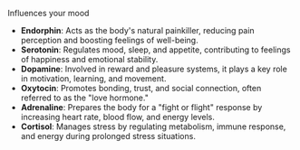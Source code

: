 Influences your mood

- **Endorphin**: Acts as the body's natural painkiller, reducing pain perception and boosting feelings of well-being.
- **Serotonin**: Regulates mood, sleep, and appetite, contributing to feelings of happiness and emotional stability.
- **Dopamine**: Involved in reward and pleasure systems, it plays a key role in motivation, learning, and movement.
- **Oxytocin**: Promotes bonding, trust, and social connection, often referred to as the "love hormone."
- **Adrenaline**: Prepares the body for a "fight or flight" response by increasing heart rate, blood flow, and energy levels.
- **Cortisol**: Manages stress by regulating metabolism, immune response, and energy during prolonged stress situations.
